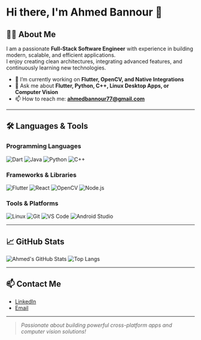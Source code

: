 # Hi there, I'm Ahmed Bannour 👋

## 👨‍💻 About Me
I am a passionate **Full-Stack Software Engineer** with experience in building modern, scalable, and efficient applications.  
I enjoy creating clean architectures, integrating advanced features, and continuously learning new technologies.

- 🌱 I’m currently working on **Flutter, OpenCV, and Native Integrations**  
- 💬 Ask me about **Flutter, Python, C++, Linux Desktop Apps, or Computer Vision**  
- 📫 How to reach me: **ahmedbannour77@gmail.com**

---

## 🛠️ Languages & Tools

### Programming Languages
![Dart](https://img.shields.io/badge/Dart-0175C2?style=for-the-badge&logo=dart&logoColor=white)
![Java](https://img.shields.io/badge/Java-ED8B00?style=for-the-badge&logo=openjdk&logoColor=white)
![Python](https://img.shields.io/badge/Python-3776AB?style=for-the-badge&logo=python&logoColor=white)
![C++](https://img.shields.io/badge/C++-00599C?style=for-the-badge&logo=c%2B%2B&logoColor=white)

### Frameworks & Libraries
![Flutter](https://img.shields.io/badge/Flutter-02569B?style=for-the-badge&logo=flutter&logoColor=white)
![React](https://img.shields.io/badge/React-20232A?style=for-the-badge&logo=react&logoColor=61DAFB)
![OpenCV](https://img.shields.io/badge/OpenCV-5C3EE8?style=for-the-badge&logo=opencv&logoColor=white)
![Node.js](https://img.shields.io/badge/Node.js-43853D?style=for-the-badge&logo=node.js&logoColor=white)

### Tools & Platforms
![Linux](https://img.shields.io/badge/Linux-FCC624?style=for-the-badge&logo=linux&logoColor=black)
![Git](https://img.shields.io/badge/Git-F05032?style=for-the-badge&logo=git&logoColor=white)
![VS Code](https://img.shields.io/badge/VS_Code-007ACC?style=for-the-badge&logo=visual-studio-code&logoColor=white)
![Android Studio](https://img.shields.io/badge/Android_Studio-3DDC84?style=for-the-badge&logo=android-studio&logoColor=white)

---

## 📈 GitHub Stats

![Ahmed's GitHub Stats](https://github-readme-stats.vercel.app/api?username=ahmedbannour&show_icons=true&theme=radical)
![Top Langs](https://github-readme-stats.vercel.app/api/top-langs/?username=ahmedbannour&layout=compact&theme=radical)

---

## 📫 Contact Me

- [LinkedIn](https://www.linkedin.com/in/ahmed-bannour/)  
- [Email](mailto:ahmedbannour77@gmail.com)

---

> *Passionate about building powerful cross-platform apps and computer vision solutions!*
